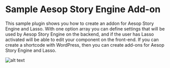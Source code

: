 Sample Aesop Story Engine Add-on
============

This sample plugin shows you how to create an addon for Aesop Story Engine and Lasso. With one option array you can define settings that will be used by Aesop Story Engine on the backend, and if the user has Lasso activated will be able to edit your component on the front-end. If you can create a shortcode with WordPress, then you can create add-ons for Aesop Story Engine and Lasso.

![alt text](http://aesopstoryengine.com/wp-content/uploads/2015/01/sample-add-on-test.png "Aesop Story Engine Sample Add-on")
